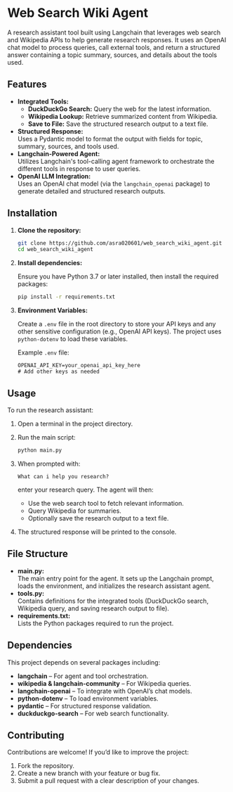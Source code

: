 # Web Search Wiki Agent

A research assistant tool built using Langchain that leverages web search and Wikipedia APIs to help generate research responses. It uses an OpenAI chat model to process queries, call external tools, and return a structured answer containing a topic summary, sources, and details about the tools used.

## Features

- **Integrated Tools:**  
  - **DuckDuckGo Search:** Query the web for the latest information.  
  - **Wikipedia Lookup:** Retrieve summarized content from Wikipedia.  
  - **Save to File:** Save the structured research output to a text file.
- **Structured Response:**  
  Uses a Pydantic model to format the output with fields for topic, summary, sources, and tools used.
- **Langchain-Powered Agent:**  
  Utilizes Langchain's tool-calling agent framework to orchestrate the different tools in response to user queries.
- **OpenAI LLM Integration:**  
  Uses an OpenAI chat model (via the `langchain_openai` package) to generate detailed and structured research outputs.

## Installation

1. **Clone the repository:**

   ```bash
   git clone https://github.com/asra020601/web_search_wiki_agent.git
   cd web_search_wiki_agent
   ```

2. **Install dependencies:**

   Ensure you have Python 3.7 or later installed, then install the required packages:

   ```bash
   pip install -r requirements.txt
   ```

3. **Environment Variables:**

   Create a `.env` file in the root directory to store your API keys and any other sensitive configuration (e.g., OpenAI API keys). The project uses `python-dotenv` to load these variables.

   Example `.env` file:
   ```env
   OPENAI_API_KEY=your_openai_api_key_here
   # Add other keys as needed
   ```

## Usage

To run the research assistant:

1. Open a terminal in the project directory.
2. Run the main script:

   ```bash
   python main.py
   ```

3. When prompted with:
   ```
   What can i help you research?
   ```
   enter your research query. The agent will then:
   - Use the web search tool to fetch relevant information.
   - Query Wikipedia for summaries.
   - Optionally save the research output to a text file.

4. The structured response will be printed to the console.

## File Structure

- **main.py:**  
  The main entry point for the agent. It sets up the Langchain prompt, loads the environment, and initializes the research assistant agent.
- **tools.py:**  
  Contains definitions for the integrated tools (DuckDuckGo search, Wikipedia query, and saving research output to file).
- **requirements.txt:**  
  Lists the Python packages required to run the project.

## Dependencies

This project depends on several packages including:
- **langchain** – For agent and tool orchestration.
- **wikipedia & langchain-community** – For Wikipedia queries.
- **langchain-openai** – To integrate with OpenAI’s chat models.
- **python-dotenv** – To load environment variables.
- **pydantic** – For structured response validation.
- **duckduckgo-search** – For web search functionality.

## Contributing

Contributions are welcome! If you’d like to improve the project:
1. Fork the repository.
2. Create a new branch with your feature or bug fix.
3. Submit a pull request with a clear description of your changes.

